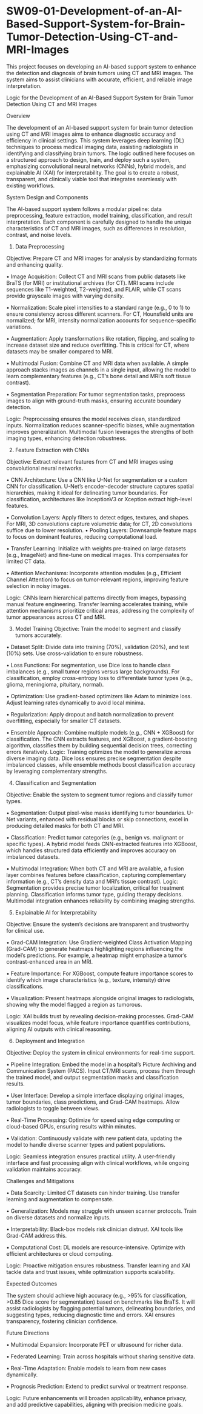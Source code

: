 # SW09-01-Development-of-an-AI-Based-Support-System-for-Brain-Tumor-Detection-Using-CT-and-MRI-Images
This project focuses on developing an AI-based support system to enhance the detection and diagnosis of brain tumors using CT and MRI images. The system aims to assist clinicians with accurate, efficient, and reliable image interpretation.

Logic for the Development of an AI-Based Support System for Brain Tumor Detection Using CT and MRI Images

Overview

The development of an AI-based support system for brain tumor detection using CT and MRI images aims to enhance diagnostic accuracy and efficiency in clinical settings. This system leverages deep learning (DL) techniques to process medical imaging data, assisting radiologists in identifying and classifying brain tumors. The logic outlined here focuses on a structured approach to design, train, and deploy such a system, emphasizing convolutional neural networks (CNNs), hybrid models, and explainable AI (XAI) for interpretability. The goal is to create a robust, transparent, and clinically viable tool that integrates seamlessly with existing workflows.

System Design and Components

The AI-based support system follows a modular pipeline: data preprocessing, feature extraction, model training, classification, and result interpretation. Each component is carefully designed to handle the unique characteristics of CT and MRI images, such as differences in resolution, contrast, and noise levels.

1. Data Preprocessing
   
Objective: Prepare CT and MRI images for analysis by standardizing formats and enhancing quality.

•	Image Acquisition: Collect CT and MRI scans from public datasets like BraTS (for MRI) or institutional archives (for CT). MRI scans include sequences like T1-weighted, T2-weighted, and FLAIR, while CT scans provide grayscale images with varying density.

•	Normalization: Scale pixel intensities to a standard range (e.g., 0 to 1) to ensure consistency across different scanners. For CT, Hounsfield units are normalized; for MRI, intensity normalization accounts for sequence-specific variations.

•	Augmentation: Apply transformations like rotation, flipping, and scaling to increase dataset size and reduce overfitting. This is critical for CT, where datasets may be smaller compared to MRI.

•	Multimodal Fusion: Combine CT and MRI data when available. A simple approach stacks images as channels in a single input, allowing the model to learn complementary features (e.g., CT’s bone detail and MRI’s soft tissue contrast).

•	Segmentation Preparation: For tumor segmentation tasks, preprocess images to align with ground-truth masks, ensuring accurate boundary detection.

Logic: Preprocessing ensures the model receives clean, standardized inputs. Normalization reduces scanner-specific biases, while augmentation improves generalization. Multimodal fusion leverages the strengths of both imaging types, enhancing detection robustness.

2. Feature Extraction with CNNs
   
Objective: Extract relevant features from CT and MRI images using convolutional neural networks.

•	CNN Architecture: Use a CNN like U-Net for segmentation or a custom CNN for classification. U-Net’s encoder-decoder structure captures spatial hierarchies, making it ideal for delineating tumor boundaries. For classification, architectures like InceptionV3 or Xception extract high-level features.

•	Convolution Layers: Apply filters to detect edges, textures, and shapes. For MRI, 3D convolutions capture volumetric data; for CT, 2D convolutions suffice due to lower resolution.
•	Pooling Layers: Downsample feature maps to focus on dominant features, reducing computational load.

•	Transfer Learning: Initialize with weights pre-trained on large datasets (e.g., ImageNet) and fine-tune on medical images. This compensates for limited CT data.

•	Attention Mechanisms: Incorporate attention modules (e.g., Efficient Channel Attention) to focus on tumor-relevant regions, improving feature selection in noisy images.

Logic: CNNs learn hierarchical patterns directly from images, bypassing manual feature engineering. Transfer learning accelerates training, while attention mechanisms prioritize critical areas, addressing the complexity of tumor appearances across CT and MRI.

3. Model Training
Objective: Train the model to segment and classify tumors accurately.

•	Dataset Split: Divide data into training (70%), validation (20%), and test (10%) sets. Use cross-validation to ensure robustness.

•	Loss Functions: For segmentation, use Dice loss to handle class imbalances (e.g., small tumor regions versus large backgrounds). For classification, employ cross-entropy loss to differentiate tumor types (e.g., glioma, meningioma, pituitary, normal).

•	Optimization: Use gradient-based optimizers like Adam to minimize loss. Adjust learning rates dynamically to avoid local minima.

•	Regularization: Apply dropout and batch normalization to prevent overfitting, especially for smaller CT datasets.

•	Ensemble Approach: Combine multiple models (e.g., CNN + XGBoost) for classification. The CNN extracts features, and XGBoost, a gradient-boosting algorithm, classifies them by building sequential decision trees, correcting errors iteratively.
Logic: Training optimizes the model to generalize across diverse imaging data. Dice loss ensures precise segmentation despite imbalanced classes, while ensemble methods boost classification accuracy by leveraging complementary strengths.

4. Classification and Segmentation
   
Objective: Enable the system to segment tumor regions and classify tumor types.

•	Segmentation: Output pixel-wise masks identifying tumor boundaries. U-Net variants, enhanced with residual blocks or skip connections, excel in producing detailed masks for both CT and MRI.

•	Classification: Predict tumor categories (e.g., benign vs. malignant or specific types). A hybrid model feeds CNN-extracted features into XGBoost, which handles structured data efficiently and improves accuracy on imbalanced datasets.

•	Multimodal Integration: When both CT and MRI are available, a fusion layer combines features before classification, capturing complementary information (e.g., CT’s density data and MRI’s tissue contrast).
Logic: Segmentation provides precise tumor localization, critical for treatment planning. Classification informs tumor type, guiding therapy decisions. Multimodal integration enhances reliability by combining imaging strengths.

5. Explainable AI for Interpretability
   
Objective: Ensure the system’s decisions are transparent and trustworthy for clinical use.

•	Grad-CAM Integration: Use Gradient-weighted Class Activation Mapping (Grad-CAM) to generate heatmaps highlighting regions influencing the model’s predictions. For example, a heatmap might emphasize a tumor’s contrast-enhanced area in an MRI.

•	Feature Importance: For XGBoost, compute feature importance scores to identify which image characteristics (e.g., texture, intensity) drive classifications.

•	Visualization: Present heatmaps alongside original images to radiologists, showing why the model flagged a region as tumorous.

Logic: XAI builds trust by revealing decision-making processes. Grad-CAM visualizes model focus, while feature importance quantifies contributions, aligning AI outputs with clinical reasoning.

6. Deployment and Integration

Objective: Deploy the system in clinical environments for real-time support.

•	Pipeline Integration: Embed the model in a hospital’s Picture Archiving and Communication System (PACS). Input CT/MRI scans, process them through the trained model, and output segmentation masks and classification results.

•	User Interface: Develop a simple interface displaying original images, tumor boundaries, class predictions, and Grad-CAM heatmaps. Allow radiologists to toggle between views.

•	Real-Time Processing: Optimize for speed using edge computing or cloud-based GPUs, ensuring results within minutes.

•	Validation: Continuously validate with new patient data, updating the model to handle diverse scanner types and patient populations.

Logic: Seamless integration ensures practical utility. A user-friendly interface and fast processing align with clinical workflows, while ongoing validation maintains accuracy.

Challenges and Mitigations

•	Data Scarcity: Limited CT datasets can hinder training. Use transfer learning and augmentation to compensate.

•	Generalization: Models may struggle with unseen scanner protocols. Train on diverse datasets and normalize inputs.

•	Interpretability: Black-box models risk clinician distrust. XAI tools like Grad-CAM address this.

•	Computational Cost: DL models are resource-intensive. Optimize with efficient architectures or cloud computing.

Logic: Proactive mitigation ensures robustness. Transfer learning and XAI tackle data and trust issues, while optimization supports scalability.

Expected Outcomes

The system should achieve high accuracy (e.g., >95% for classification, >0.85 Dice score for segmentation) based on benchmarks like BraTS. It will assist radiologists by flagging potential tumors, delineating boundaries, and suggesting types, reducing diagnostic time and errors. XAI ensures transparency, fostering clinician confidence.

Future Directions

•	Multimodal Expansion: Incorporate PET or ultrasound for richer data.

•	Federated Learning: Train across hospitals without sharing sensitive data.

•	Real-Time Adaptation: Enable models to learn from new cases dynamically.

•	Prognosis Prediction: Extend to predict survival or treatment response.

Logic: Future enhancements will broaden applicability, enhance privacy, and add predictive capabilities, aligning with precision medicine goals.
